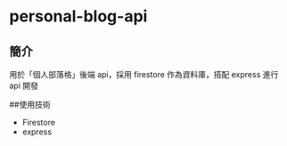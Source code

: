 # personal-blog-api

## 簡介

用於「個人部落格」後端 api，採用 firestore 作為資料庫，搭配 express 進行 api 開發

##使用技術

* Firestore
* express
